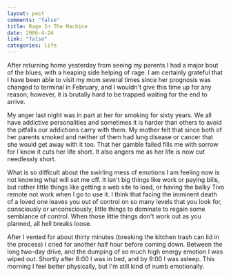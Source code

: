 ```yaml
--- 
layout: post
comments: "false"
title: Rage In The Machine
date: 2006-4-24
link: "false"
categories: life
---
```

After returning home yesterday from seeing my parents I had a major bout of the blues, with a heaping side helping of rage. I am certainly grateful that I have been able to visit my mom several times since her prognosis was changed to terminal in February, and I wouldn't give this time up for any reason; however, it is brutally hard to be trapped waiting for the end to arrive.

My anger last night was in part at her for smoking for sixty years. We all have addictive personalities and sometimes it is harder than others to avoid the pitfalls our addictions carry with them. My mother felt that since both of her parents smoked and neither of them had lung disease or cancer that she would get away with it too. That her gamble failed fills me with sorrow for I know it cuts her life short. It also angers me as her life is now cut needlessly short.

What is so difficult about the swirling mess of emotions I am feeling now is not knowing what will set me off. It isn't big things like work or paying bills, but rather little things like getting a web site to load, or having the balky Tivo remote not work when I go to use it. I think that facing the imminent death of a loved one leaves you out of control on so many levels that you look for, consciously or unconsciously, little things to dominate to regain some semblance of control. When those little things don't work out as you planned, all hell breaks loose.

After I vented for about thirty minutes (breaking the kitchen trash can lid in the process) I cried for another half hour before coming down. Between the long two-day drive, and the dumping of so much high energy emotion I was wiped out.  Shortly after 8:00 I was in bed, and by 9:00 I was asleep. This morning I feel better physically, but I'm still kind of numb emotionally.
